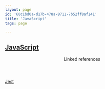 ```yaml
---
layout: page
id: '60c1bd0a-d17b-478a-8711-7b52ff8af141'
title: 'JavaScript'
tags: page

---
```

  
<h2 class="text-3xl font-semibold mb-4"><a class="rounded-sm focus:outline-none focus:ring-2 focus:ring-offset-2 focus:ring-offset-gray-900 focus:ring-pink-400" href="/pages/javascript">JavaScript</a></h2>

<div class="space-y-3">

</div>


<section class="mt-8 space-y-2">
<header class="text-gray-400">Linked references</header>
<a class="block bg-gray-800 p-4 rounded text-teal-400 focus:outline-none focus:ring-2 focus:ring-offset-2 focus:ring-offset-gray-900 focus:ring-teal-400 hover:ring-2 hover:ring-offset-2 hover:ring-offset-gray-900 hover:ring-teal-400" href="/pages/jest">Jest</a>
  </section>
